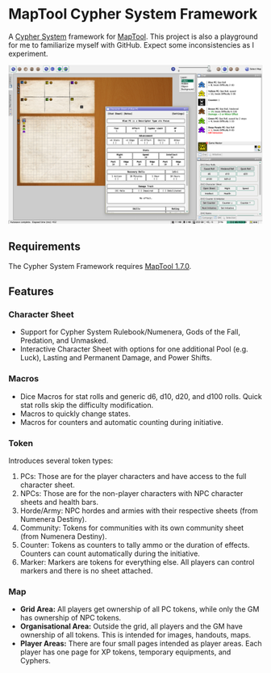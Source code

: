 # MapTool Cypher System Framework

A [Cypher System](http://cypher-system.com) framework for [MapTool](https://www.rptools.net). This project is also a playground for me to familiarize myself with GitHub. Expect some inconsistencies as I experiment. 

![Screen Shot](https://github.com/mrkwnzl/maptool-cypher-framework/blob/master/Screen%20Shot.png?raw=true)

## Requirements

The Cypher System Framework requires [MapTool 1.7.0](https://github.com/RPTools/maptool/releases/tag/1.7.0).

## Features

### Character Sheet

- Support for Cypher System Rulebook/Numenera, Gods of the Fall, Predation, and Unmasked.
- Interactive Character Sheet with options for one additional Pool (e.g. Luck), Lasting and Permanent Damage, and Power Shifts.

### Macros

- Dice Macros for stat rolls and generic d6, d10, d20, and d100 rolls. Quick stat rolls skip the difficulty modification.
- Macros to quickly change states.
- Macros for counters and automatic counting during initiative.

### Token

Introduces several token types:

1. PCs: Those are for the player characters and have access to the full character sheet.
2. NPCs: Those are for the non-player characters with NPC character sheets and health bars.
3. Horde/Army: NPC hordes and armies with their respective sheets (from Numenera Destiny).
4. Community: Tokens for communities with its own community sheet (from Numenera Destiny).
5. Counter: Tokens as counters to tally ammo or the duration of effects. Counters can count automatically during the initiative.
6. Marker: Markers are tokens for everything else. All players can control markers and there is no sheet attached.

### Map

- **Grid Area:** All players get ownership of all PC tokens, while only the GM has ownership of NPC tokens.
- **Organisational Area:** Outside the grid, all players and the GM have ownership of all tokens. This is intended for images, handouts, maps.
- **Player Areas:** There are four small pages intended as player areas. Each player has one page for XP tokens, temporary equipments, and Cyphers.
